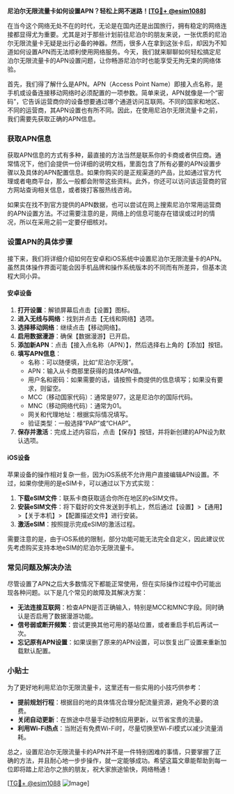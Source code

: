 **尼泊尔无限流量卡如何设置APN？轻松上网不迷路！[[TG💪+ @esim1088](https://t.me/s/esim1088)]**

在当今这个网络无处不在的时代，无论是在国内还是出国旅行，拥有稳定的网络连接都显得尤为重要。尤其是对于那些计划前往尼泊尔的朋友来说，一张优质的尼泊尔无限流量卡无疑是出行必备的神器。然而，很多人在拿到这张卡后，却因为不知道如何设置APN而无法顺利使用网络服务。今天，我们就来聊聊如何轻松搞定尼泊尔无限流量卡的APN设置问题，让你畅游尼泊尔时也能享受无拘无束的网络体验。

首先，我们得了解什么是APN。APN（Access Point Name）即接入点名称，是手机或设备连接移动网络时必须配置的一项参数。简单来说，APN就像是一个“密码”，它告诉运营商你的设备想要通过哪个通道访问互联网。不同的国家和地区、不同的运营商，其APN设置也有所不同。因此，在使用尼泊尔无限流量卡之前，我们需要先获取正确的APN信息。

### 获取APN信息

获取APN信息的方式有多种，最直接的方法当然是联系你的卡商或者供应商。通常情况下，他们会提供一份详细的说明文档，里面包含了所有必要的APN设置步骤以及具体的APN配置信息。如果你购买的是正规渠道的产品，比如通过官方代理或者电商平台，那么一般都会附带这些资料。此外，你还可以访问该运营商的官方网站查询相关信息，或者拨打客服热线咨询。

如果实在找不到官方提供的APN数据，也可以尝试在网上搜索尼泊尔常用运营商的APN设置方法。不过需要注意的是，网络上的信息可能存在错误或过时的情况，所以在采用之前一定要仔细核对。

### 设置APN的具体步骤

接下来，我们将详细介绍如何在安卓和iOS系统中设置尼泊尔无限流量卡的APN。虽然具体操作界面可能会因手机品牌和操作系统版本的不同而有所差异，但基本流程大同小异。

#### 安卓设备

1. **打开设置**：解锁屏幕后点击【设置】图标。
2. **进入无线与网络**：找到并点击【无线和网络】选项。
3. **选择移动网络**：继续点击【移动网络】。
4. **启用数据漫游**：确保【数据漫游】已开启。
5. **添加新APN**：点击【接入点名称（APN）】，然后选择右上角的【添加】按钮。
6. **填写APN信息**：
   - 名称：可以随便填，比如“尼泊尔无限”。
   - APN：输入从卡商那里获得的具体APN值。
   - 用户名和密码：如果需要的话，请按照卡商提供的信息填写；如果没有要求，则留空。
   - MCC（移动国家代码）：通常是977，这是尼泊尔的国际代码。
   - MNC（移动网络代码）：通常为01。
   - 网关和代理地址：根据实际情况填写。
   - 验证类型：一般选择“PAP”或“CHAP”。
7. **保存并激活**：完成上述内容后，点击【保存】按钮，并将新创建的APN设为默认选项。

#### iOS设备

苹果设备的操作相对复杂一些，因为iOS系统不允许用户直接编辑APN设置。不过，如果你使用的是eSIM卡，可以通过以下方式实现：

1. **下载eSIM文件**：联系卡商获取适合你所在地区的eSIM文件。
2. **安装eSIM文件**：将下载好的文件发送到手机上，然后通过【设置】>【通用】>【关于本机】>【配置描述文件】进行安装。
3. **激活eSIM**：按照提示完成eSIM的激活过程。

需要注意的是，由于iOS系统的限制，部分功能可能无法完全自定义，因此建议优先考虑购买支持本地eSIM的尼泊尔无限流量卡。

### 常见问题及解决办法

尽管设置了APN之后大多数情况下都能正常使用，但在实际操作过程中仍可能出现各种问题。以下是几个常见的故障及其解决方案：

- **无法连接互联网**：检查APN是否正确输入，特别是MCC和MNC字段。同时确认是否启用了数据漫游功能。
- **信号弱或断开频繁**：尝试更换其他可用的基站位置，或者重启手机后再试一次。
- **忘记原有APN设置**：如果误删了原来的APN设置，可以恢复出厂设置来重新加载默认配置。

### 小贴士

为了更好地利用尼泊尔无限流量卡，这里还有一些实用的小技巧供参考：

- **提前规划行程**：根据目的地的具体情况合理分配流量资源，避免不必要的浪费。
- **关闭自动更新**：在旅途中尽量手动控制应用更新，以节省宝贵的流量。
- **利用Wi-Fi热点**：当附近有免费Wi-Fi时，尽量切换至Wi-Fi模式以减少流量消耗。

总之，设置尼泊尔无限流量卡的APN并不是一件特别困难的事情，只要掌握了正确的方法，并且耐心地一步步操作，就一定能够成功。希望这篇文章能帮助到每一位即将踏上尼泊尔之旅的朋友，祝大家旅途愉快，网络畅通！

[[TG💪+ @esim1088](https://t.me/s/esim1088) ![Image](https://i.postimg.cc/4NQfJmqS/Snipaste-2025-05-13-00-14-12.png)]